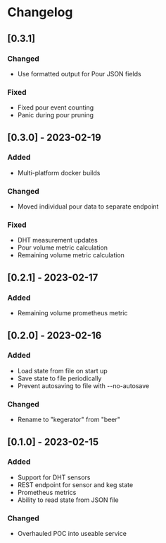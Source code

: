# Changelog
## [0.3.1]
### Changed
- Use formatted output for Pour JSON fields

### Fixed
- Fixed pour event counting
- Panic during pour pruning

## [0.3.0] - 2023-02-19
### Added
- Multi-platform docker builds

### Changed
- Moved individual pour data to separate endpoint

### Fixed
- DHT measurement updates
- Pour volume metric calculation
- Remaining volume metric calculation

## [0.2.1] - 2023-02-17
### Added
- Remaining volume prometheus metric

## [0.2.0] - 2023-02-16
### Added
- Load state from file on start up
- Save state to file periodically
- Prevent autosaving to file with --no-autosave

### Changed
- Rename to "kegerator" from "beer"

## [0.1.0] - 2023-02-15
### Added
- Support for DHT sensors
- REST endpoint for sensor and keg state
- Prometheus metrics
- Ability to read state from JSON file

### Changed
- Overhauled POC into useable service

